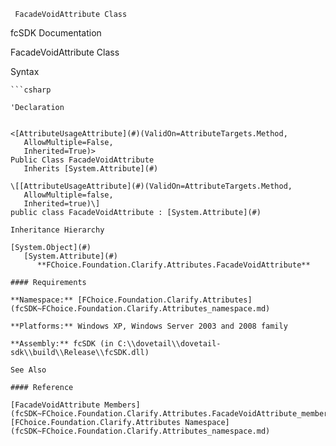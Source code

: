 ﻿     FacadeVoidAttribute Class                                                   

fcSDK Documentation

FacadeVoidAttribute Class

Syntax

```vbnet
```csharp

'Declaration
 

<[AttributeUsageAttribute](#)(ValidOn=AttributeTargets.Method, 
   AllowMultiple=False, 
   Inherited=True)>
Public Class FacadeVoidAttribute 
   Inherits [System.Attribute](#)

\[[AttributeUsageAttribute](#)(ValidOn=AttributeTargets.Method, 
   AllowMultiple=false, 
   Inherited=true)\]
public class FacadeVoidAttribute : [System.Attribute](#) 

Inheritance Hierarchy

[System.Object](#)  
   [System.Attribute](#)  
      **FChoice.Foundation.Clarify.Attributes.FacadeVoidAttribute**  

#### Requirements

**Namespace:** [FChoice.Foundation.Clarify.Attributes](fcSDK~FChoice.Foundation.Clarify.Attributes_namespace.md)

**Platforms:** Windows XP, Windows Server 2003 and 2008 family

**Assembly:** fcSDK (in C:\\dovetail\\dovetail-sdk\\build\\Release\\fcSDK.dll)

See Also

#### Reference

[FacadeVoidAttribute Members](fcSDK~FChoice.Foundation.Clarify.Attributes.FacadeVoidAttribute_members.md)  
[FChoice.Foundation.Clarify.Attributes Namespace](fcSDK~FChoice.Foundation.Clarify.Attributes_namespace.md)